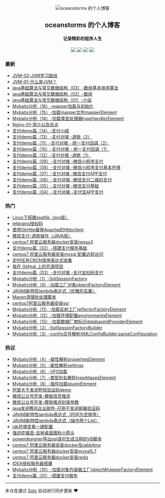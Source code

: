<p align="center"><img alt="oceanstorms 的个人博客" src="https://static.b3log.org/images/brand/solo-32.png"></p><h2 align="center">
oceanstorms 的个人博客
</h2>

<h4 align="center">记录精彩的程序人生</h4>
<p align="center"><a title="oceanstorms 的个人博客" target="_blank" href="https://github.com/oceanstorms/solo-blog"><img src="https://img.shields.io/github/last-commit/oceanstorms/solo-blog.svg?style=flat-square&color=FF9900"></a>
<a title="GitHub repo size in bytes" target="_blank" href="https://github.com/oceanstorms/solo-blog"><img src="https://img.shields.io/github/repo-size/oceanstorms/solo-blog.svg?style=flat-square"></a>
<a title="Solo Version" target="_blank" href="https://github.com/b3log/solo/releases"><img src="https://img.shields.io/badge/solo-3.6.5-f1e05a.svg?style=flat-square&color=blueviolet"></a>
<a title="Hits" target="_blank" href="https://github.com/b3log/hits"><img src="https://hits.b3log.org/oceanstorms/solo-blog.svg"></a></p>

### 最新

* [JVM-02-JVM学习路线](https://www.huhdcc.top/articles/2019/10/25/1572013970364.html)
* [JVM-01-什么是JVM？](https://www.huhdcc.top/articles/2019/10/25/1572013312494.html)
* [java基础算法与常见数据结构（03）-数组基本排序算法](https://www.huhdcc.top/articles/2019/09/12/1568285025292.html)
* [java基础算法与常见数据结构（02）-数组](https://www.huhdcc.top/articles/2019/09/12/1568283308014.html)
* [java基础算法与常见数据结构（01）-介绍](https://www.huhdcc.top/articles/2019/09/12/1568282563142.html)
* [Mybatis分析（16）-mapper加载与初始化](https://www.huhdcc.top/articles/2019/09/12/1568270237817.html)
* [Mybatis分析（15）-加载mapper文件mapperElement](https://www.huhdcc.top/articles/2019/09/10/1568096313281.html)
* [Mybatis分析（14）-加载类型处理器typeHandlerElement](https://www.huhdcc.top/articles/2019/09/10/1568094748542.html)
* [Nginx-01-简介以及优点](https://www.huhdcc.top/articles/2019/09/08/1567943276878.html)
* [支付demo篇（14）-支付小结](https://www.huhdcc.top/articles/2019/09/06/1567775557317.html)
* [支付demo篇（13）-支付对接 -退款（2）](https://www.huhdcc.top/articles/2019/09/06/1567774079098.html)
* [支付demo篇（11）-支付对接 - 统一支付回调（2）](https://www.huhdcc.top/articles/2019/09/06/1567771693628.html)
* [支付demo篇（10）-支付对接 - 统一支付回调（1）](https://www.huhdcc.top/articles/2019/09/06/1567769660274.html)
* [支付demo篇（12）-支付对接 -退款（1）](https://www.huhdcc.top/articles/2019/09/06/1567767759686.html)
* [支付demo篇（09）-支付对接 -微信小程序支付](https://www.huhdcc.top/articles/2019/09/06/1567755335332.html)
* [支付demo篇（08）-支付对接 -微信小程序支付基本环境](https://www.huhdcc.top/articles/2019/09/06/1567755059224.html)
* [支付demo篇（07）-支付对接 -微信支付APP支付](https://www.huhdcc.top/articles/2019/09/06/1567750630183.html)
* [支付demo篇（06）-支付对接 -微信支付二维码支付](https://www.huhdcc.top/articles/2019/09/06/1567748355174.html)
* [支付demo篇（05）-支付对接 -微信支付基础](https://www.huhdcc.top/articles/2019/09/06/1567732430696.html)
* [支付demo篇（04）-支付对接 -支付宝APP支付](https://www.huhdcc.top/articles/2019/09/06/1567731789740.html)

### 热门

* [Linux下搭建seafile（pro版）](https://www.huhdcc.top/articles/2019/09/01/1567333046208.html)
* [jetbrains授权码](https://www.huhdcc.top/articles/2019/09/01/1567333010736.html)
* [使用OkHttp替换Apache的Httpclient](https://www.huhdcc.top/articles/2019/09/03/1567488950089.html)
* [微信支付-退款操作（JAVA版）](https://www.huhdcc.top/articles/2019/09/01/1567332589167.html)
* [centos7 阿里云服务器docker安装nexus3](https://www.huhdcc.top/articles/2019/09/01/1567333217431.html)
* [支付demo篇（02）-搭建支付服务基础](https://www.huhdcc.top/articles/2019/09/05/1567677421286.html)
* [centos7 阿里云服务器安装mysql 配置远程访问](https://www.huhdcc.top/articles/2019/09/01/1567333062045.html)
* [定时任务CRON常用表达式收集](https://www.huhdcc.top/articles/2019/09/01/1567333245085.html)
* [我在 GitHub 上的开源项目](https://www.huhdcc.top/my-github-repos)
* [支付demo篇（03）-支付对接 -支付宝扫码支付](https://www.huhdcc.top/articles/2019/09/05/1567683276503.html)
* [Mybatis分析（1）-SqlSessionFactory](https://www.huhdcc.top/articles/2019/09/01/1567331946937.html)
* [Mybatis分析（9）-加载工厂对象objectFactoryElement](https://www.huhdcc.top/articles/2019/09/01/1567332498061.html)
* [JAVA8新特性lambda表达式（优雅的去重）](https://www.huhdcc.top/articles/2019/09/01/1567332839844.html)
* [Maven清理批处理脚本](https://www.huhdcc.top/articles/2019/09/01/1567332969162.html)
* [centos7阿里云服务器安装ssr](https://www.huhdcc.top/articles/2019/09/01/1567333137507.html)
* [Mybatis分析（11）-加载反射工厂reflectorFactoryElement](https://www.huhdcc.top/articles/2019/09/04/1567579249302.html)
* [Mybatis分析（12）-加载环境配置environmentsElement](https://www.huhdcc.top/articles/2019/09/04/1567580027171.html)
* [Mybatis分析（13）-加载数据厂商标识databaseIdProviderElement](https://www.huhdcc.top/articles/2019/09/04/1567582517817.html)
* [Mybatis分析（2）-SqlSessionFactoryBuilder](https://www.huhdcc.top/articles/2019/09/01/1567332033694.html)
* [Mybatis分析（3）-config文件解析XMLConfigBuilder.parseConfiguration](https://www.huhdcc.top/articles/2019/09/01/1567332162637.html)

### 热议

* [Mybatis分析（4）-属性解析propertiesElement](https://www.huhdcc.top/articles/2019/09/01/1567332355505.html)
* [Mybatis分析（5）-属性解析settings](https://www.huhdcc.top/articles/2019/09/01/1567332399709.html)
* [Mybatis分析（6）-VFS加载](https://www.huhdcc.top/articles/2019/09/01/1567332432225.html)
* [Mybatis分析（7）-类型别名解析typeAliasesElement](https://www.huhdcc.top/articles/2019/09/01/1567332454979.html)
* [Mybatis分析（8）-插件加载pluginElement](https://www.huhdcc.top/articles/2019/09/01/1567332481354.html)
* [阿里大于发送短信验证码demo](https://www.huhdcc.top/articles/2019/09/01/1567332547114.html)
* [微信公众号开发-模板信息推送](https://www.huhdcc.top/articles/2019/09/01/1567332666563.html)
* [微信公众号开发-模板推送封装参数](https://www.huhdcc.top/articles/2019/09/01/1567332691227.html)
* [java发送腾讯企业邮件-可用于发送邮箱验证码](https://www.huhdcc.top/articles/2019/09/01/1567332778815.html)
* [JAVA8新特性lambda表达式（时间为空排序）](https://www.huhdcc.top/articles/2019/09/01/1567332821333.html)
* [JAVA8新特性lambda表达式（操作两个List）](https://www.huhdcc.top/articles/2019/09/01/1567332862530.html)
* [jdk环境变量一键配置](https://www.huhdcc.top/articles/2019/09/01/1567332905549.html)
* [强迫症福音-去掉桌面图标小箭头](https://www.huhdcc.top/articles/2019/09/01/1567332948250.html)
* [powerdesigner导出sql语句生成注释的VB脚本](https://www.huhdcc.top/articles/2019/09/01/1567332989335.html)
* [centos7 阿里云服务器安装docker及rabbitmq](https://www.huhdcc.top/articles/2019/09/01/1567333104951.html)
* [centos7 阿里云服务器docker安装mysql5.7](https://www.huhdcc.top/articles/2019/09/01/1567333172459.html)
* [centos7 阿里云服务器docker安装redis](https://www.huhdcc.top/articles/2019/09/01/1567333194883.html)
* [IDEA授权服务器搭建](https://www.huhdcc.top/articles/2019/09/03/1567503340844.html)
* [Mybatis分析（10）-加载对象包装器工厂objectWrapperFactoryElement](https://www.huhdcc.top/articles/2019/09/04/1567578967567.html)
* [支付demo篇（01）-搭建支付服务](https://www.huhdcc.top/articles/2019/09/05/1567676411211.html)

---

本仓库通过 [Solo](https://github.com/b3log/solo) 自动进行同步更新 ❤️ 
